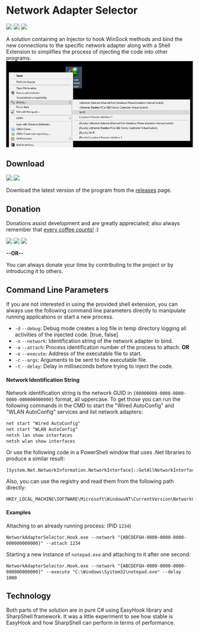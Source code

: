 # Network Adapter Selector
[![](https://img.shields.io/github/license/falahati/NetworkAdapterSelector.svg?style=flat-square)](https://github.com/falahati/NetworkAdapterSelector/blob/master/LICENSE)
[![](https://img.shields.io/github/commit-activity/y/falahati/NetworkAdapterSelector.svg?style=flat-square)](https://github.com/falahati/NetworkAdapterSelector/commits/master)
[![](https://img.shields.io/github/issues/falahati/NetworkAdapterSelector.svg?style=flat-square)](https://github.com/falahati/NetworkAdapterSelector/issues)

A solution containing an Injector to hook WinSock methods and bind the new connections to the specific network adapter along with a Shell Extension to simplifies the process of injecting the code into other programs.
![Screenshot](/screenshot.jpg?raw=true "Screenshot")

## Download
[![](https://img.shields.io/github/downloads/falahati/NetworkAdapterSelector/total.svg?style=flat-square)](https://github.com/falahati/NetworkAdapterSelector/releases)
[![](https://img.shields.io/github/tag-date/falahati/NetworkAdapterSelector.svg?label=version&style=flat-square)](https://github.com/falahati/NetworkAdapterSelector/releases)

Download the latest version of the program from the [releases](https://github.com/falahati/NetworkAdapterSelector/releases/latest) page.

## Donation
Donations assist development and are greatly appreciated; also always remember that [every coffee counts!](https://media.makeameme.org/created/one-simply-does-i9k8kx.jpg) :)

[![](https://img.shields.io/badge/fiat-PayPal-8a00a3.svg?style=flat-square)](https://www.paypal.com/cgi-bin/webscr?cmd=_donations&business=WR3KK2B6TYYQ4&item_name=Donation&currency_code=USD&source=url)
[![](https://img.shields.io/badge/crypto-CoinPayments-8a00a3.svg?style=flat-square)](https://www.coinpayments.net/index.php?cmd=_donate&reset=1&merchant=820707aded07845511b841f9c4c335cd&item_name=Donate&currency=USD&amountf=20.00000000&allow_amount=1&want_shipping=0&allow_extra=1)
[![](https://img.shields.io/badge/shetab-ZarinPal-8a00a3.svg?style=flat-square)](https://zarinp.al/@falahati)

**--OR--**

You can always donate your time by contributing to the project or by introducing it to others.

## Command Line Parameters
If you are not interested in using the provided shell extension, you can always use the following command line parameters directly to manipulate running applications or start a new process.

- `-d` `--debug`: Debug mode creates a log file in temp directory logging all activities of the injected code. [true, false]
- `-n` `--network`: Identification string of the network adapter to bind.
- `-a` `--attach`: Process identification number of the process to attach. **OR**
- `-e` `--execute`: Address of the executable file to start.
- `-c` `--args`: Arguments to be sent to the executable file.
- `-t` `--delay`: Delay in milliseconds before trying to inject the code.

#### Network Identification String
Network identification string is the network GUID in `{00000000-0000-0000-0000-000000000000}` format, all uppercase. To get those you can run the following commands in the CMD to start the "Wired AutoConfig" and "WLAN AutoConfig" services and list network adapters:
```Shell
net start "Wired AutoConfig"
net start "WLAN AutoConfig"
netsh lan show interfaces
netsh wlan show interfaces
```

Or use the following code in a PowerShell window that uses .Net libraries to produce a similar result:
```Shell
[System.Net.NetworkInformation.NetworkInterface]::GetAllNetworkInterfaces()
```

Also, you can use the registry and read them from the following path directly:
```
HKEY_LOCAL_MACHINE\SOFTWARE\Microsoft\WindowsNT\CurrentVersion\NetworkCards
```

#### Examples
Attaching to an already running process: (PID `1234`)
```Shell
NetworkAdapterSelector.Hook.exe --network "{ABCDEFGH-0000-0000-0000-000000000000}" --attach 1234
```

Starting a new instance of `notepad.exe` and attaching to it after one second:
```Shell
NetworkAdapterSelector.Hook.exe --network "{ABCDEFGH-0000-0000-0000-000000000000}" --execute "C:\Windows\System32\notepad.exe" --delay 1000
```

## Technology
Both parts of the solution are in pure C# using EasyHook library and SharpShell framework. It was a little experiment to see how stable is EasyHook and how SharpShell can perform in terms of performance.
